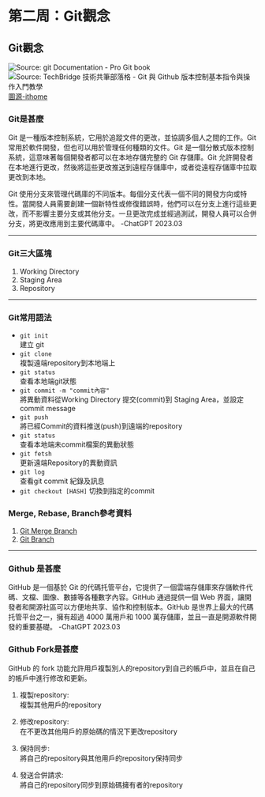 # 第二周：Git觀念
## Git觀念

![Source: git Documentation - Pro Git book](https://1.bp.blogspot.com/-OXDQnkIMhYo/XO-pJSiLWQI/AAAAAAAAD7E/B53B_TqGTuEC0LIvxjY4HKRbiirTGwlCwCLcBGAs/s640/git01.png)  
![Source: TechBridge 技術共筆部落格 - Git 與 Github 版本控制基本指令與操作入門教學](https://static.coderbridge.com/img/techbridge/images/kdchang/cs101/git-workflow.png)
[圖源-ithome](https://www.google.com/url?sa=i&url=https%3A%2F%2Fwww.ithome.com.tw%2Fnews%2F95283&psig=AOvVaw3E5JQHFqlVuIoiZf0kePAv&ust=1679728599693000&source=images&cd=vfe&ved=0CBAQjRxqFwoTCMDn2eWC9P0CFQAAAAAdAAAAABAE)  

### Git是甚麼
Git 是一種版本控制系統，它用於追蹤文件的更改，並協調多個人之間的工作。Git 常用於軟件開發，但也可以用於管理任何種類的文件。Git 是一個分散式版本控制系統，這意味著每個開發者都可以在本地存儲完整的 Git 存儲庫。Git 允許開發者在本地進行更改，然後將這些更改推送到遠程存儲庫中，或者從遠程存儲庫中拉取更改到本地。  

Git 使用分支來管理代碼庫的不同版本。每個分支代表一個不同的開發方向或特性。當開發人員需要創建一個新特性或修復錯誤時，他們可以在分支上進行這些更改，而不影響主要分支或其他分支。一旦更改完成並經過測試，開發人員可以合併分支，將更改應用到主要代碼庫中。 -ChatGPT 2023.03


---
### Git三大區塊
1. Working Directory
2. Staging Area
3. Repository

---
### Git常用語法
* `git init`  
建立 git
* `git clone`  
複製遠端repository到本地端上  
* `git status`  
查看本地端git狀態  
* `git commit -m "commit內容"`  
將異動資料從Working Directory 提交(commit)到 Staging Area，並設定commit message  
* `git push`  
將已經Commit的資料推送(push)到遠端的repository  
* `git status`  
查看本地端未commit檔案的異動狀態  
* `git fetsh`  
更新遠端Repository的異動資訊  
* `git log`  
查看git commit 紀錄及訊息  
* `git checkout [HASH]`
切換到指定的commit

### Merge, Rebase, Branch參考資料
1. [Git Merge Branch](https://www.maxlist.xyz/2020/05/02/git-merge-rebase/)  
2. [Git Branch](https://ithelp.ithome.com.tw/articles/10231008)  

---
### Github 是甚麼
GitHub 是一個基於 Git 的代碼托管平台，它提供了一個雲端存儲庫來存儲軟件代碼、文檔、圖像、數據等各種數字內容。GitHub 通過提供一個 Web 界面，讓開發者和開源社區可以方便地共享、協作和控制版本。GitHub 是世界上最大的代碼托管平台之一，擁有超過 4000 萬用戶和 1000 萬存儲庫，並且一直是開源軟件開發的重要基礎。 -ChatGPT 2023.03

### Github Fork是甚麼
GitHub 的 fork 功能允許用戶複製別人的repository到自己的帳戶中，並且在自己的帳戶中進行修改和更新。

1. 複製repository:  
    複製其他用戶的repository  

2. 修改repository:  
    在不更改其他用戶的原始碼的情況下更改repository

3. 保持同步:  
    將自己的repository與其他用戶的repository保持同步
    
4. 發送合併請求:  
    將自己的repository同步到原始碼擁有者的repository




